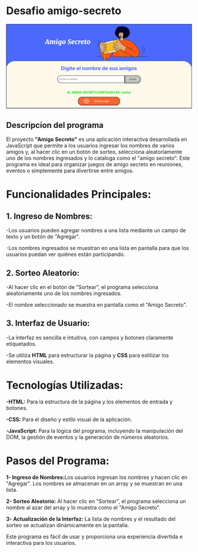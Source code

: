 <h1>Desafio amigo-secreto</h1>

![imagen de portada](https://github.com/AleexanderEstrada/amigo-secreto/blob/main/Amigo%20secreto.png)

<h2>Descripcion del programa</h2>

<p>El proyecto <strong>"Amigo Secreto"</strong> es una aplicación interactiva desarrollada en JavaScript que permite a los usuarios ingresar los nombres de varios amigos y, al hacer clic en un botón de sorteo, selecciona aleatoriamente uno de los nombres ingresados y lo cataloga como el "amigo secreto". Este programa es ideal para organizar juegos de amigo secreto en reuniones, eventos o simplemente para divertirse entre amigos.</p>

<h1>Funcionalidades Principales:</h1>

<h2>1. Ingreso de Nombres:</h2>

<p>-Los usuarios pueden agregar nombres a una lista mediante un campo de texto y un botón de "Agregar".

-Los nombres ingresados se muestran en una lista en pantalla para que los usuarios puedan ver quiénes están participando.</p>

<h2>2. Sorteo Aleatorio:</h2>

<p>-Al hacer clic en el botón de "Sortear", el programa selecciona aleatoriamente uno de los nombres ingresados.

-El nombre seleccionado se muestra en pantalla como el "Amigo Secreto".</p>

<h2>3. Interfaz de Usuario:</h2>

<p>-La interfaz es sencilla e intuitiva, con campos y botones claramente etiquetados.

-Se utiliza <strong>HTML</strong> para estructurar la página y <strong>CSS</strong> para estilizar los elementos visuales.</p>

<h1>Tecnologías Utilizadas:</h1>

<P><strong>-HTML:</strong> Para la estructura de la página y los elementos de entrada y botones.

<strong>-CSS:</strong> Para el diseño y estilo visual de la aplicación.

<strong>-JavaScript:</strong> Para la lógica del programa, incluyendo la manipulación del DOM, la gestión de eventos y la generación de números aleatorios.</P>

<h1>Pasos del Programa:</h1>

<p><strong>1- Ingreso de Nombres:</strong>Los usuarios ingresan los nombres y hacen clic en "Agregar". Los nombres se almacenan en un array y se muestran en una lista.

<strong>2- Sorteo Aleatorio:</strong> Al hacer clic en "Sortear", el programa selecciona un nombre al azar del array y lo muestra como el "Amigo Secreto".

<strong>3- Actualización de la Interfaz:</strong> La lista de nombres y el resultado del sorteo se actualizan dinámicamente en la pantalla.</p>



<p>Este programa es fácil de usar y proporciona una experiencia divertida e interactiva para los usuarios.</p>



